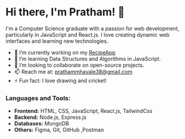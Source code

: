# Hi there, I'm Pratham! 👋

I'm a Computer Science graduate with a passion for web development, particularly in JavaScript and React.js. I love creating dynamic web interfaces and learning new technologies.

- 🔭 I’m currently working on my [RecipeApp](https://github.com/Victorblade38/recipecardpage)
- 🌱 I’m learning Data Structures and Algorithms in JavaScript.
- 👯 I’m looking to collaborate on open-source projects.
- 📫 Reach me at: [prathammhavale38@gmail.com](prathammhavale38@gmail.com)
- ⚡ Fun fact: I love drawing and cricket!

### Languages and Tools:
- **Frontend:** HTML, CSS, JavaScript, React.js, TailwindCss
- **Backend:** Node.js, Express.js
- **Databases:** MongoDB
- **Others:** Figma, Git, GitHub ,Postman


